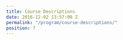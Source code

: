 ```yaml
---
title: Course Descriptions
date: 2016-12-02 13:57:00 Z
permalink: "/program/course-descriptions/"
position: 7
---
```


